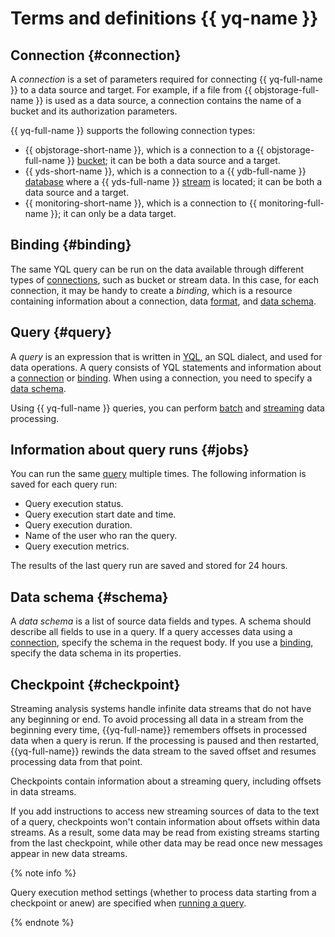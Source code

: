 # Terms and definitions {{ yq-name }}

## Connection {#connection}

A _connection_ is a set of parameters required for connecting {{ yq-full-name }} to a data source and target. For example, if a file from {{ objstorage-full-name }} is used as a data source, a connection contains the name of a bucket and its authorization parameters.

{{ yq-full-name }} supports the following connection types:

* {{ objstorage-short-name }}, which is a connection to a {{ objstorage-full-name }} [bucket](../../storage/concepts/bucket.md); it can be both a data source and a target.
* {{ yds-short-name }}, which is a connection to a {{ ydb-full-name }} [database](../../ydb/concepts/resources.md#database) where a {{ yds-full-name }} [stream](../../data-streams/concepts/glossary.md#stream-concepts) is located; it can be both a data source and a target.
* {{ monitoring-short-name }}, which is a connection to {{ monitoring-full-name }}; it can only be a data target.

## Binding {#binding}

The same YQL query can be run on the data available through different types of [connections](#connection), such as bucket or stream data. In this case, for each connection, it may be handy to create a _binding_, which is a resource containing information about a connection, data [format](../sources-and-sinks/formats.md), and [data schema](#schema).

## Query {#query}

A _query_ is an expression that is written in [YQL](https://ydb.tech/en/docs/yql/reference/syntax/), an SQL dialect, and used for data operations. A query consists of YQL statements and information about a [connection](#connection) or [binding](#binding). When using a connection, you need to specify a [data schema](#schema).

Using {{ yq-full-name }} queries, you can perform [batch](batch-processing.md) and [streaming](./stream-processing.md) data processing.

## Information about query runs {#jobs}

You can run the same [query](#query) multiple times. The following information is saved for each query run:

* Query execution status.
* Query execution start date and time.
* Query execution duration.
* Name of the user who ran the query.
* Query execution metrics.

The results of the last query run are saved and stored for 24 hours.

## Data schema {#schema}

A _data schema_ is a list of source data fields and types. A schema should describe all fields to use in a query. If a query accesses data using a [connection](#connection), specify the schema in the request body. If you use a [binding](#binding), specify the data schema in its properties.

## Checkpoint {#checkpoint}

Streaming analysis systems handle infinite data streams that do not have any beginning or end. To avoid processing all data in a stream from the beginning every time, {{yq-full-name}} remembers offsets in processed data when a query is rerun. If the processing is paused and then restarted, {{yq-full-name}} rewinds the data stream to the saved offset and resumes processing data from that point.

Checkpoints contain information about a streaming query, including offsets in data streams.

If you add instructions to access new streaming sources of data to the text of a query, checkpoints won't contain information about offsets within data streams. As a result, some data may be read from existing streams starting from the last checkpoint, while other data may be read once new messages appear in new data streams.

{% note info %}

Query execution method settings (whether to process data starting from a checkpoint or anew) are specified when [running a query](../operations/query.md#run).

{% endnote %}
